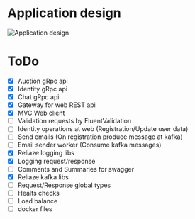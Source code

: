 # Application design
![Application design](https://user-images.githubusercontent.com/43938668/134563538-a61be4fd-edc0-4bf6-8c23-ac140055225a.png)


# ToDo

- [x] Auction gRpc api
- [x] Identity gRpc api
- [x] Chat gRpc api
- [x] Gateway for web REST api
- [x] MVC Web client
- [ ] Validation requests by FluentValidation 
- [ ] Identity operations at web (Registration/Update user data)
- [ ] Send emails (On registration produce message at kafka)
- [ ] Email sender worker (Consume kafka messages)
- [x] Reliaze logging libs
- [x] Logging request/response
- [ ] Comments and Summaries for swagger
- [x] Reliaze kafka libs
- [ ] Request/Response global types
- [ ] Healts checks
- [ ] Load balance
- [ ] docker files
